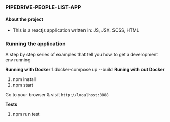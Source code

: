 ### PIPEDRIVE-PEOPLE-LIST-APP

#### About the project

- This is a reactjs application written in: JS, JSX, SCSS, HTML

### Running the application

A step by step series of examples that tell you how to get a development env running

**Running with Docker**
1.docker-compose up --build
**Runing with out Docker**

1. npm install
2. npm start

Go to your browser & visit `http://localhost:8888`

**Tests**

1. npm run test
